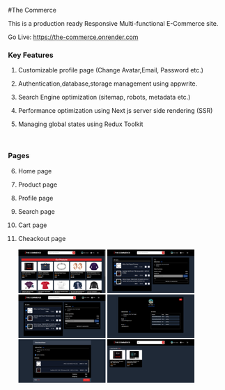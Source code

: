 #The Commerce

This is a production ready Responsive Multi-functional E-Commerce site.

Go Live: https://the-commerce.onrender.com

<h3>Key Features</h3>

1. Customizable profile page (Change Avatar,Email, Password etc.)

2. Authentication,database,storage management using appwrite.

3. Search Engine optimization (sitemap, robots, metadata etc.)

4. Performance optimization using Next js server side rendering (SSR)

5. Managing global states using Redux Toolkit
<br/>
<h3>Pages</h3>

6. Home page

7. Product page

8. Profile page

9. Search page

10. Cart page

11. Cheackout page
    <br/>
    <br/>
    <img width="200" height="100" src="./public/home.png">
    <img width="200" height="100" src="./public/cart.png">
    <br/>
    <img width="200" height="100" src="./public/cart.png"> <img width="200" height="100" src="./public/profile.png">
    <br/>
    <img width="200" height="100" src="./public/checkout.png">
    <img width="200" height="100" src="./public/search.png">
